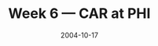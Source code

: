 ---
layout: game
title: Week 6 — CAR at PHI
season: 2004
game_id: 2004_06_CAR_PHI
week: 6
date: 2004-10-17
home_team: PHI
away_team: CAR
final_home: 
final_away: 
pbp_url: /assets/data/pbp/2004/2004_06_CAR_PHI.csv.gz
---